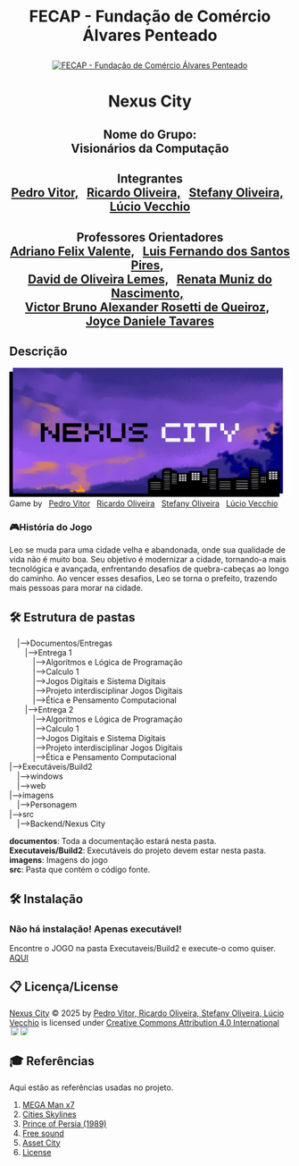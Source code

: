 
# <p align="center"> FECAP - Fundação de Comércio Álvares Penteado

<p align="center">
      <a href="https://www.fecap.br/">
        <img src="https://encrypted-tbn0.gstatic.com/images?q=tbn:ANd9GcRhZPrRa89Kma0ZZogxm0pi-tCn_TLKeHGVxywp-LXAFGR3B1DPouAJYHgKZGV0XTEf4AE&usqp=CAU" 
             alt="FECAP - Fundação de Comércio Álvares Penteado" 
             border="0">
      </a>
</p>

<h1><p align="center"> Nexus City</h1>

## <p align="center"> Nome do Grupo: <br> Visionários da Computação

## <p align="center"> Integrantes <br/> <a href="https://www.linkedin.com/in/pedro-vitor-149051349/">Pedro Vitor,</a> &nbsp; <a href="https://www.linkedin.com/in/ricardo-santos-6b92b4346/">Ricardo Oliveira,</a> &nbsp; <a href="http://www.linkedin.com/in/stefanysocubertino">Stefany Oliveira,</a> &nbsp; <a href="https://br.linkedin.com/in/lucio-vecchio">Lúcio Vecchio</a> 

## <p align="center"> Professores Orientadores <br/> <a href="https://www.linkedin.com/in/adriano-valente-534576135/">Adriano Felix Valente,</a> &nbsp; <a href="https://www.linkedin.com/in/luisspires/?originalSubdomain=br">Luis Fernando dos Santos Pires,</a> &nbsp; <br><a href="https://www.linkedin.com/in/dolemes/">David de Oliveira Lemes,</a> &nbsp; <a href="https://www.linkedin.com/in/remuniz/">Renata Muniz do Nascimento,</a> &nbsp; <br> <a href="https://www.linkedin.com/in/victorbarq/">Victor Bruno Alexander Rosetti de Queiroz,</a> &nbsp; <a href="https://www.linkedin.com/school/fecap/posts/?feedView=all">Joyce Daniele Tavares</a>

## Descrição

<p align="center">

  <img src="https://github.com/2025-1-MCC1/Projeto8/blob/main/Imagens/NEXUS%20CITY.png?raw=true" alt="NOME DO JOGO" border="0"> Game by &nbsp; <a href="https://www.linkedin.com/in/pedro-vitor-149051349/">Pedro Vitor</a> &nbsp; <a href="https://www.linkedin.com/in/ricardo-santos-6b92b4346/">Ricardo Oliveira</a> &nbsp; <a href="http://www.linkedin.com/in/stefanysocubertino">Stefany Oliveira</a> &nbsp; <a href="https://br.linkedin.com/in/lucio-vecchio">Lúcio Vecchio</a> 
</p>



<h3>🎮História do Jogo <br></h3>
Leo se muda para uma cidade velha e abandonada, onde sua qualidade de vida não é muito boa. Seu objetivo é modernizar a cidade, tornando-a mais tecnológica e avançada, enfrentando desafios de quebra-cabeças ao longo do caminho. Ao vencer esses desafios, Leo se torna o prefeito, trazendo mais pessoas para morar na cidade.

## 🛠 Estrutura de pastas

&emsp;|-->Documentos/Entregas<br>
&emsp;&emsp;|-->Entrega 1 <br>
&emsp;&emsp;&emsp;|-->Algoritmos e Lógica de Programação <br>
&emsp;&emsp;&emsp;|-->Calculo 1 <br>
&emsp;&emsp;&emsp;|-->Jogos Digitais e Sistema Digitais <br>
&emsp;&emsp;&emsp;|-->Projeto interdisciplinar Jogos Digitais <br>
&emsp;&emsp;&emsp;|-->Ética e Pensamento Computacional <br>
&emsp;&emsp;|-->Entrega 2 <br>
&emsp;&emsp;&emsp;|-->Algoritmos e Lógica de Programação <br>
&emsp;&emsp;&emsp;|-->Calculo 1 <br>
&emsp;&emsp;&emsp;|-->Jogos Digitais e Sistema Digitais <br>
&emsp;&emsp;&emsp;|-->Projeto interdisciplinar Jogos Digitais <br>
&emsp;&emsp;&emsp;|-->Ética e Pensamento Computacional <br>
|-->Executáveis/Build2<br>
&emsp;|-->windows<br>
&emsp;|-->web<br>
|-->imagens<br>
&emsp;|-->Personagem <br>
|-->src<br>
&emsp;|-->Backend/Nexus City<br>

<b>documentos</b>: Toda a documentação estará nesta pasta.<br>
<b>Executaveis/Build2</b>: Executáveis do projeto devem estar nesta pasta.<br>
<b>imagens</b>: Imagens do jogo <br>
<b>src</b>: Pasta que contém o código fonte.<br>

## 🛠 Instalação

<h3>Não há instalação! Apenas executável!</h3>
Encontre o JOGO na pasta Executaveis/Build2 e execute-o como quiser. <a href="https://github.com/2025-1-MCC1/Projeto8/tree/main/Executaveis/Build2">AQUI</a>


## 📋 Licença/License

<a href="https://github.com/2025-1-MCC1/Projeto8">Nexus City</a> © 2025 by <a href="https://github.com/2025-1-MCC1/Projeto8"> Pedro Vitor, Ricardo Oliveira, Stefany Oliveira, Lúcio Vecchio</a> is licensed under <a href="https://creativecommons.org/licenses/by/4.0/">Creative Commons Attribution 4.0 International</a>
<br/><img src="https://mirrors.creativecommons.org/presskit/icons/cc.svg" style="max-width: 1em;max-height:1em;margin-left: .2em;"><img src="https://mirrors.creativecommons.org/presskit/icons/by.svg" style="max-width: 1em;max-height:1em;margin-left: .2em;">

## 🎓 Referências

Aqui estão as referências usadas no projeto.

1. <a href="https://pt.wikipedia.org/wiki/Mega_Man_X7">MEGA Man x7</a>
2. <a href="https://store.epicgames.com/pt-BR/p/cities-skylines">Cities Skylines</a>
3. <a href="https://pt.wikipedia.org/wiki/Prince_of_Persia_(jogo_eletr%C3%B4nico_de_1989)">Prince of Persia (1989)</a>
3. <a href="https://freesound.org/">Free sound</a>
4. <a href="https://assetstore.unity.com/packages/3d/environments/urban/free-low-poly-simple-urban-city-3d-asset-pack-239474"> Asset City</a>
5. <a href="https://creativecommons.org/share-your-work/">License</a>
